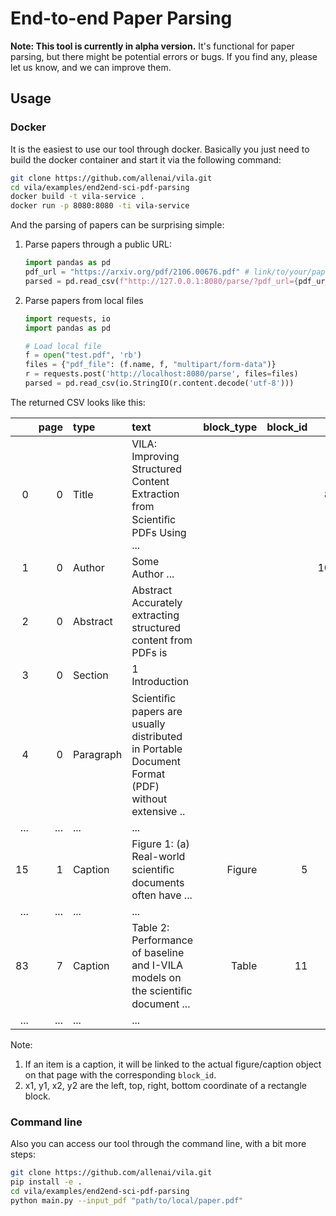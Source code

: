 # End-to-end Paper Parsing 

**Note: This tool is currently in alpha version.**
It's functional for paper parsing, but there might be potential errors or bugs. If you find any, please let us know, and we can improve them. 

## Usage 

### Docker 

It is the easiest to use our tool through docker. Basically you just need to build the docker container and start it via the following command: 

```bash 
git clone https://github.com/allenai/vila.git
cd vila/examples/end2end-sci-pdf-parsing
docker build -t vila-service .
docker run -p 8080:8080 -ti vila-service
```

And the parsing of papers can be surprising simple:

1. Parse papers through a public URL:
    ```python
    import pandas as pd 
    pdf_url = "https://arxiv.org/pdf/2106.00676.pdf" # link/to/your/paper.pdf 
    parsed = pd.read_csv(f"http://127.0.0.1:8080/parse/?pdf_url={pdf_url}")
    ```
2. Parse papers from local files 
    ```python
    import requests, io
    import pandas as pd 
    
    # Load local file 
    f = open("test.pdf", 'rb')
    files = {"pdf_file": (f.name, f, "multipart/form-data")}
    r = requests.post('http://localhost:8080/parse', files=files)
    parsed = pd.read_csv(io.StringIO(r.content.decode('utf-8')))
    ```

The returned CSV looks like this:

|      | page | type      | text                                                                                            | block_type | block_id |      x1 |      y1 |      x2 |      y2 |
| ---: | ---: | :-------- | :---------------------------------------------------------------------------------------------- | ---------: | -------: | ------: | ------: | ------: | ------: |
|    0 |    0 | Title     | VILA: Improving Structured Content Extraction from Scientiﬁc PDFs Using ...                     |            |          |  82.806 | 70.3452 | 514.225 | 100.631 |
|    1 |    0 | Author    | Some Author ...                                                                                 |            |          | 107.183 | 117.652 | 493.351 | 174.557 |
|    2 |    0 | Abstract  | Abstract Accurately extracting structured content from PDFs is                                  |            |          |
|    3 |    0 | Section   | 1 Introduction                                                                                  |            |          |
|    4 |    0 | Paragraph | Scientiﬁc papers are usually distributed in Portable Document Format (PDF) without extensive .. |            |          |
|  ... |  ... | ...       | ...                                                                                             |            |          |
|   15 |    1 | Caption   | Figure 1: (a) Real-world scientiﬁc documents often have  ...                                    |     Figure |        5 |
|  ... |  ... | ...       | ...                                                                                             |            |          |
|   83 |    7 | Caption   | Table 2: Performance of baseline and I-VILA models on the scientiﬁc document ...                |      Table |       11 |
|  ... |  ... | ...       | ...                                                                                             |            |          |

Note:
1. If an item is a caption, it will be linked to the actual figure/caption object on that page with the corresponding `block_id`. 
2. x1, y1, x2, y2 are the left, top, right, bottom coordinate of a rectangle block.


### Command line 

Also you can access our tool through the command line, with a bit more steps: 

```bash
git clone https://github.com/allenai/vila.git
pip install -e . 
cd vila/examples/end2end-sci-pdf-parsing
python main.py --input_pdf "path/to/local/paper.pdf" 
```
